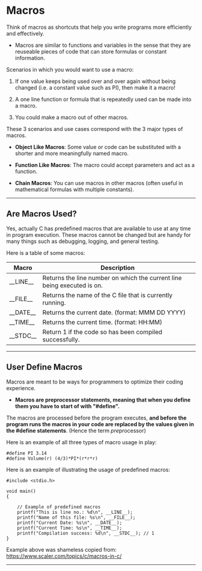 # Macros

Think of macros as shortcuts that help you write programs more efficiently and effectively.

- Macros are similar to functions and variables in the sense that they are reuseable pieces of code that can store formulas or constant information.

Scenarios in which you would want to use a macro:

1) If one value keeps being used over and over again without being changed (i.e. a constant value such as PI), then make it a macro!

2) A one line function or formula that is repeatedly used can be made into a macro.

3) You could make a macro out of other macros.

These 3 scenarios and use cases correspond with the 3 major types of macros.

- **Object Like Macros**: Some value or code can be substituted with a shorter and more meaningfully named macro.

- **Function Like Macros**: The macro could accept parameters and act as a function.

- **Chain Macros**: You can use macros in other macros (often useful in mathematical formulas with multiple constants).

---

## Are Macros Used?

Yes, actually C has predefined macros that are available to use at any time in
program execution. These macros cannot be changed but are handy for many
things such as debugging, logging, and general testing.

Here is a table of some macros:

| Macro | Description |
| ----- | ----------- |
| \_\_LINE__ | Returns the line number on which the current line being executed is on.|
| \_\_FILE__ | Returns the name of the C file that is currently running. |
| \_\_DATE__ | Returns the current date. (format: MMM DD YYYY) |
| \_\_TIME__ | Returns the current time. (format: HH:MM) |
| \_\_STDC__ | Return 1 if the code so has been compiled successfully. |

---

## User Define Macros

Macros are meant to be ways for programmers to optimize their coding experience.

- **Macros are preprocessor statements, meaning that when you define them you have to start of with "#define".**

The macros are processed before the program executes, **and before the program runs the macros in your code are replaced by the values given in the #define statements**. (Hence the term *pre*processor)

Here is an example of all three types of macro usage in play:

```
#define PI 3.14
#define Volume(r) (4/3)*PI*(r*r*r)
```

Here is an example of illustrating the usage of predefined macros:

```
#include <stdio.h>

void main()
{

    // Example of predefined macros
    printf("This is line no.: %d\n", __LINE__);
    printf("Name of this file: %s\n", __FILE__);
    printf("Current Date: %s\n", __DATE__);
    printf("Current Time: %s\n", __TIME__);
    printf("Compilation success: %d\n", __STDC__); // 1
}

```
Example above was shameless copied from: https://www.scaler.com/topics/c/macros-in-c/


---